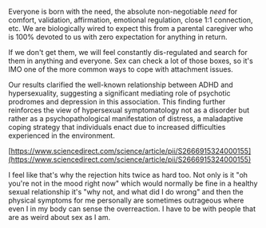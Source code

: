 Everyone is born with the need, the absolute non-negotiable _need_ for comfort, validation, affirmation, emotional regulation, close 1:1 connection, etc. We are biologically wired to expect this from a parental caregiver who is 100% devoted to us with zero expectation for anything in return.

If we don't get them, we will feel constantly dis-regulated and search for them in anything and everyone. Sex can check a lot of those boxes, so it's IMO one of the more common ways to cope with attachment issues.

Our results clarified the well-known relationship between ADHD and hypersexuality, suggesting a significant mediating role of psychotic prodromes and depression in this association. This finding further reinforces the view of hypersexual symptomatology not as a disorder but rather as a psychopathological manifestation of distress, a maladaptive coping strategy that individuals enact due to increased difficulties experienced in the environment.

[https://www.sciencedirect.com/science/article/pii/S2666915324000155](https://www.sciencedirect.com/science/article/pii/S2666915324000155)

I feel like that's why the rejection hits twice as hard too. Not only is it "oh you're not in the mood right now" which would normally be fine in a healthy sexual relationship it's "why not, and what did I do wrong" and then the physical symptoms for me personally are sometimes outrageous where even I in my body can sense the overreaction. I have to be with people that are as weird about sex as I am.